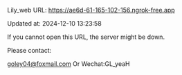 Lily_web URL: https://ae6d-61-165-102-156.ngrok-free.app

Updated at: 2024-12-10 13:23:58

If you cannot open this URL, the server might be down.

Please contact: 

goley04@foxmail.com Or Wechat:GL_yeaH